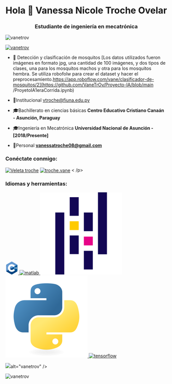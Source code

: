 <h1 align="center">Hola 👋 Vanessa Nicole Troche Ovelar</h1>
<h3 align="center">Estudiante de ingeniería en mecatrónica</h3>

<p align="left"> <img src="https: //komarev.com/ghpvc/?username=vanetrov&label=Profile%20views&color=0e75b6&style=flat" alt="vanetrov" /> </p>

<p align="left"> <a href="https://github.com/ryo-ma/github-profile-tropic"><img src="https://github-profile -tropic.vercel.app/?username=vanetrov" alt="vanetrov" /></a> </p>



- 🔭 Detección y clasificación de mosquitos [Los datos utilizados fueron imágenes en formato jpg, una cantidad de 100 imágenes, y dos tipos de clases, una para los mosquitos machos y otra para los mosquitos hembra. Se utiliza robofolw para crear el dataset y hacer el preprocesamiento.https://app.roboflow.com/vane/clasificador-de-mosquitos/2](https://github.com/VaneTrOv/Proyecto-IA/blob/main /ProyetoIA1eraCorrida.ipynb)

- 📧Institucional [vtroche@fiuna.edu.py](vtroche@fiuna.edu.py)
- 🎓Bachillerato en ciencias básicas **Centro Educativo Cristiano Canaán - Asunción, Paraguay**
- 🎓Ingeniería en Mecatrónica **Universidad Nacional de Asunción - [2018/Presente]**

- 📧Personal **vanessatroche08@gmail.com**

<h3 align="left">Conéctate conmigo:</h3>
<p align= "izquierda">
<a href="https://fb.com/vane troche" target="blank"><img align="center" src="https://raw.githubusercontent.com/rahuldkjain/github-profile-readme-generator/master/src/images/icons/Social/facebook.svg" alt="Veleta troche" altura="30" ancho= "40" /></a>
<a href="https://instagram.com/troche.vane" target="blank"><img align="center" src="https://raw.githubusercontent. com/rahuldkjain/github-profile-readme-generator/master/src/images/icons/Social/instagram.svg" alt="troche.vane" altura="30" ancho="40" /></a>
< /p>

<h3 align="left">Idiomas y herramientas:</h3>
<p align="left"> <a href="https://www.w3schools.com/cpp/" target="_blank" rel="noreferrer"> <img src="https://raw.githubusercontent.com/devicons/devicon/master/icons/cplusplus/cplusplus-original.svg" alt="cplusplus" width="40" height="40"/> </a> <a href="https://www.mathworks.com/" target="_blank" rel="noreferrer"> <img src="https://upload.wikimedia.org/wikipedia/commons/2/21/Matlab_Logo.png" alt="matlab" width="40" height="40"/> </a> <a href="https://pandas.pydata.org/" target="_blank" rel="noreferrer"> <img src="https://raw.githubusercontent.com/devicons/devicon/2ae2a900d2f041da66e950e4d48052658d850630/icons/pandas/pandas-original.svg" alt="pandas" ancho="40" alto="40"/> </a> <a href="https://www.python.org" target="_blank" rel="noreferrer"> <img src="https://raw.githubusercontent.com/devicons/devicon/master/icons/python/python-original.svg" alt="python" ancho="40" alto="40"/> </a> <a href="https://www.tensorflow.org" target="_blank" rel="noreferrer"> <img src="https://www.vectorlogo.zone/logos/tensorflow/tensorflow-icon.svg" alt="tensorflow" width="40" height="40"/> </a> </p>

<p><img align="izquierda" src="https://github-readme-stats.vercel.app/api/top-langs?username=vanetrov&show_icons=true&locale=es&layout=compact"

alt="vanetrov" /></p> <p> <img align="centro" src="https://github-readme-stats.vercel.app/api?username=vanetrov&show_icons=true&locale=es" alt="vanetrov" /></p>


<!---
VaneTrOv/VaneTrOv is a ✨ special ✨ repository because its `README.md` (this file) appears on your GitHub profile.
You can click the Preview link to take a look at your changes.
--->
